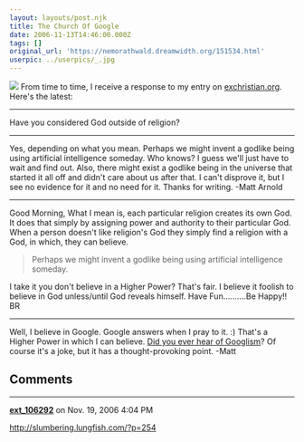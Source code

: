 ```yaml
---
layout: layouts/post.njk
title: The Church Of Google
date: 2006-11-13T14:46:00.000Z
tags: []
original_url: 'https://nemorathwald.dreamwidth.org/151534.html'
userpic: ../userpics/_.jpg
---
```

![](http://www.thechurchofgoogle.org/Images/the_church_of_google.gif) From time to time, I receive a response to my entry on [exchristian.org](http://exchristian.org/). Here's the latest:

* * *

Have you considered God outside of religion?

* * *

Yes, depending on what you mean. Perhaps we might invent a godlike being using artificial intelligence someday. Who knows? I guess we'll just have to wait and find out. Also, there might exist a godlike being in the universe that started it all off and didn't care about us after that. I can't disprove it, but I see no evidence for it and no need for it. Thanks for writing. -Matt Arnold

* * *

Good Morning, What I mean is, each particular religion creates its own God. It does that simply by assigning power and authority to their particular God. When a person doesn't like religion's God they simply find a religion with a God, in which, they can believe.

> Perhaps we might invent a godlike being using artificial intelligence someday.

I take it you don't believe in a Higher Power? That's fair. I believe it foolish to believe in God unless/until God reveals himself. Have Fun..........Be Happy!! BR

* * *

Well, I believe in Google. Google answers when I pray to it. :) That's a Higher Power in which I can believe. [Did you ever hear of Googlism](http://www.thechurchofgoogle.org/)? Of course it's a joke, but it has a thought-provoking point. -Matt

## Comments

---

**[ext_106292](https://www.dreamwidth.org/users/ext_106292)** on Nov. 19, 2006 4:04 PM

http://slumbering.lungfish.com/?p=254
